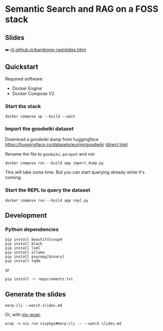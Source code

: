 # Semantic Search and RAG on a FOSS stack

## Slides

➡️ [rti.github.io/barebone-rag/slides.html](https://rti.github.io/barebone-rag/slides.html)

## Quickstart

Required software:

- Docker Engine
- Docker Compose V2

### Start the stack
```
docker compose up --build --wait
```

### Import the goodwiki dataset

Download a goodwiki dump from huggingface https://huggingface.co/datasets/euirim/goodwiki ([direct link](https://huggingface.co/datasets/euirim/goodwiki/resolve/main/09_04_2023_v1.parquet?download=true))

Rename the file to `goodwiki.parquet` and run
```
docker compose run --build app import_dump.py
```
This will take some time. But you can start querying already while it's running.

### Start the REPL to query the dataset

```
docker compose run --build app repl.py
```
## Development

### Python dependencies

```
pip install beautifulsoup4
pip install black
pip install lxml
pip install ollama
pip install psycopg[binary]
pip install tqdm
```

or

```
pip install -r requirements.txt
```

## Generate the slides

```
marp-cli --watch slides.md
```

Or, with [nix-wrap](https://github.com/rti/nixwrap):

```
wrap -n nix run nixpkgs#marp-cli -- --watch slides.md
```

